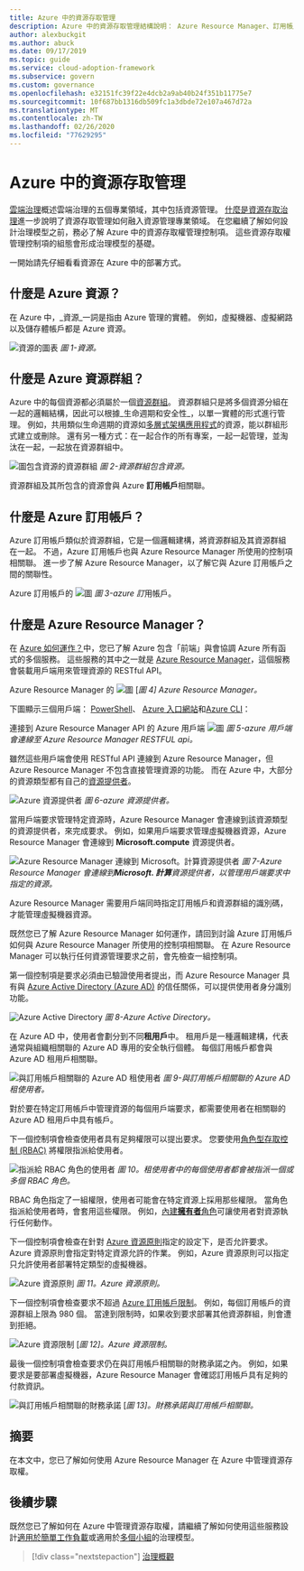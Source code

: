 ```yaml
---
title: Azure 中的資源存取管理
description: Azure 中的資源存取管理結構說明： Azure Resource Manager、訂用帳戶、資源群組和資源
author: alexbuckgit
ms.author: abuck
ms.date: 09/17/2019
ms.topic: guide
ms.service: cloud-adoption-framework
ms.subservice: govern
ms.custom: governance
ms.openlocfilehash: e32151fc39f22e4dcb2a9ab40b24f351b11775e7
ms.sourcegitcommit: 10f687bb1316db509fc1a3dbde72e107a467d72a
ms.translationtype: MT
ms.contentlocale: zh-TW
ms.lasthandoff: 02/26/2020
ms.locfileid: "77629295"
---
```

# <a name="resource-access-management-in-azure"></a>Azure 中的資源存取管理

[雲端治理](../index.md)概述雲端治理的五個專業領域，其中包括資源管理。 [什麼是資源存取治理](./index.md)進一步說明了資源存取管理如何融入資源管理專業領域。 在您繼續了解如何設計治理模型之前，務必了解 Azure 中的資源存取權管理控制項。 這些資源存取權管理控制項的組態會形成治理模型的基礎。

一開始請先仔細看看資源在 Azure 中的部署方式。

<!-- markdownlint-disable MD026 -->

## <a name="what-is-an-azure-resource"></a>什麼是 Azure 資源？

在 Azure 中，_資源_一詞是指由 Azure 管理的實體。 例如，虛擬機器、虛擬網路以及儲存體帳戶都是 Azure 資源。

![資源的圖表](../../_images/govern/design/governance-1-9.png)
*圖 1-資源。*

## <a name="what-is-an-azure-resource-group"></a>什麼是 Azure 資源群組？

Azure 中的每個資源都必須屬於一個[資源群組](https://docs.microsoft.com/azure/azure-resource-manager/resource-group-overview#resource-groups)。 資源群組只是將多個資源分組在一起的邏輯結構，因此可以根據_生命週期和安全性_，以單一實體的形式進行管理。 例如，共用類似生命週期的資源如[多層式架構應用程式](https://docs.microsoft.com/azure/architecture/guide/architecture-styles/n-tier)的資源，能以群組形式建立或刪除。 還有另一種方式：在一起合作的所有專案，一起一起管理，並淘汰在一起，一起放在資源群組中。

![圖包含資源的資源群組](../../_images/govern/design/governance-1-10.png)
*圖 2-資源群組包含資源。*

資源群組及其所包含的資源會與 Azure **訂用帳戶**相關聯。

## <a name="what-is-an-azure-subscription"></a>什麼是 Azure 訂用帳戶？

Azure 訂用帳戶類似於資源群組，它是一個邏輯建構，將資源群組及其資源群組在一起。 不過，Azure 訂用帳戶也與 Azure Resource Manager 所使用的控制項相關聯。 進一步了解 Azure Resource Manager，以了解它與 Azure 訂用帳戶之間的關聯性。

Azure 訂用帳戶的 ![圖](../../_images/govern/design/governance-1-11.png)
*圖 3-azure 訂*用帳戶。

## <a name="what-is-azure-resource-manager"></a>什麼是 Azure Resource Manager？

在 [Azure 如何運作？](../../getting-started/what-is-azure.md)中，您已了解 Azure 包含「前端」與會協調 Azure 所有函式的多個服務。 這些服務的其中之一就是 [Azure Resource Manager](https://docs.microsoft.com/azure/azure-resource-manager)，這個服務會裝載用戶端用來管理資源的 RESTful API。

Azure Resource Manager 的 ![圖](../../_images/govern/design/governance-1-12.png)
[*圖 4] Azure Resource Manager。*

下圖顯示三個用戶端： [PowerShell](https://docs.microsoft.com/powershell/azure/overview)、 [Azure 入口網站](https://portal.azure.com)和[Azure CLI](https://docs.microsoft.com/cli/azure)：

連接到 Azure Resource Manager API 的 Azure 用戶端 ![圖](../../_images/govern/design/governance-1-13.png)
*圖 5-azure 用戶端會連線至 Azure Resource Manager RESTFUL api。*

雖然這些用戶端會使用 RESTful API 連線到 Azure Resource Manager，但 Azure Resource Manager 不包含直接管理資源的功能。 而在 Azure 中，大部分的資源類型都有自己的[資源提供者](https://docs.microsoft.com/azure/azure-resource-manager/resource-group-overview#terminology)。

![Azure 資源提供者](../../_images/govern/design/governance-1-14.png)
*圖 6-azure 資源提供者。*

當用戶端要求管理特定資源時，Azure Resource Manager 會連線到該資源類型的資源提供者，來完成要求。 例如，如果用戶端要求管理虛擬機器資源，Azure Resource Manager 會連線到 **Microsoft.compute** 資源提供者。

![Azure Resource Manager 連線到 Microsoft。計算資源提供者](../../_images/govern/design/governance-1-15.png)
*圖 7-Azure Resource Manager 會連線到**Microsoft. 計算**資源提供者，以管理用戶端要求中指定的資源。*

Azure Resource Manager 需要用戶端同時指定訂用帳戶和資源群組的識別碼，才能管理虛擬機器資源。

既然您已了解 Azure Resource Manager 如何運作，請回到討論 Azure 訂用帳戶如何與 Azure Resource Manager 所使用的控制項相關聯。 在 Azure Resource Manager 可以執行任何資源管理要求之前，會先檢查一組控制項。

第一個控制項是要求必須由已驗證使用者提出，而 Azure Resource Manager 具有與 [Azure Active Directory (Azure AD)](https://docs.microsoft.com/azure/active-directory) 的信任關係，可以提供使用者身分識別功能。

![Azure Active Directory](../../_images/govern/design/governance-1-16.png)
*圖 8-Azure Active Directory。*

在 Azure AD 中，使用者會劃分到不同**租用戶**中。 租用戶是一種邏輯建構，代表通常與組織相關聯的 Azure AD 專用的安全執行個體。 每個訂用帳戶都會與 Azure AD 租用戶相關聯。

![與訂用帳戶相關聯的 Azure AD 租使用者](../../_images/govern/design/governance-1-17.png)
*圖 9-與訂用帳戶相關聯的 Azure AD 租使用者。*

對於要在特定訂用帳戶中管理資源的每個用戶端要求，都需要使用者在相關聯的 Azure AD 租用戶中具有帳戶。

下一個控制項會檢查使用者具有足夠權限可以提出要求。 您要使用[角色型存取控制 (RBAC)](https://docs.microsoft.com/azure/role-based-access-control) 將權限指派給使用者。

![指派給 RBAC 角色的使用者](../../_images/govern/design/governance-1-18.png)
*圖 10。租使用者中的每個使用者都會被指派一個或多個 RBAC 角色。*

RBAC 角色指定了一組權限，使用者可能會在特定資源上採用那些權限。 當角色指派給使用者時，會套用這些權限。 例如，[內建**擁有者**角色](https://docs.microsoft.com/azure/role-based-access-control/built-in-roles#owner)可讓使用者對資源執行任何動作。

下一個控制項會檢查在針對 [Azure 資源原則](https://docs.microsoft.com/azure/governance/policy)指定的設定下，是否允許要求。 Azure 資源原則會指定對特定資源允許的作業。 例如，Azure 資源原則可以指定只允許使用者部署特定類型的虛擬機器。

![Azure 資源原則](../../_images/govern/design/governance-1-19.png)
*圖 11。Azure 資源原則。*

下一個控制項會檢查要求不超過 [Azure 訂用帳戶限制](https://docs.microsoft.com/azure/azure-subscription-service-limits)。 例如，每個訂用帳戶的資源群組上限為 980 個。 當達到限制時，如果收到要求部署其他資源群組，則會遭到拒絕。

![Azure 資源限制](../../_images/govern/design/governance-1-20.png)
[*圖 12]。Azure 資源限制。*

最後一個控制項會檢查要求仍在與訂用帳戶相關聯的財務承諾之內。 例如，如果要求是要部署虛擬機器，Azure Resource Manager 會確認訂用帳戶具有足夠的付款資訊。

![與訂用帳戶相關聯的財務承諾](../../_images/govern/design/governance-1-21.png)
[*圖 13]。財務承諾與訂用帳戶相關聯。*

## <a name="summary"></a>摘要

在本文中，您已了解如何使用 Azure Resource Manager 在 Azure 中管理資源存取權。

## <a name="next-steps"></a>後續步驟

既然您已了解如何在 Azure 中管理資源存取權，請繼續了解如何使用這些服務設計[適用於簡單工作負載](./governance-simple-workload.md)或適用於[多個小組](./governance-multiple-teams.md)的治理模型。

> [!div class="nextstepaction"]
> [治理概觀](../index.md)
